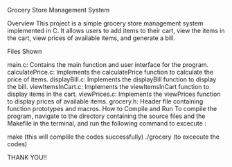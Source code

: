 Grocery Store Management System

Overview This project is a simple grocery store management system implemented in C. It allows users to add items to their cart, view the items in the cart, view prices of available items, and generate a bill.

Files Shown

main.c: Contains the main function and user interface for the program.
calculatePrice.c: Implements the calculatePrice function to calculate the price of items.
displayBill.c: Implements the displayBill function to display the bill.
viewItemsInCart.c: Implements the viewItemsInCart function to display items in the cart.
viewPrices.c: Implements the viewPrices function to display prices of available items.
grocery.h: Header file containing function prototypes and macros.
How to Compile and Run To compile the program, navigate to the directory containing the source files and the Makefile in the terminal, and run the following command to excecute :

make (this will complile the codes successfully) ./grocery (to excecute the codes)

THANK YOU!!
